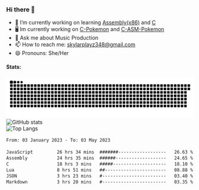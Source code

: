 ### Hi there 👋

- 🔭 I’m currently working on learning [Assembly(x86)](https://github.com/SkylarPlayz348/Assembly-Coding) and [C](https://github.com/SkylarPlayz348/C-Coding)
- 🖥 Im currently working on [C-Pokemon](https://github.com/SkylarPlayz348/C-Pokemon) and [C-ASM-Pokemon](https://github.com/SkylarPlayz348/C-ASM-Pokemon)
- 💬 Ask me about Music Production
- 📫 How to reach me: skylarplayz348@gmail.com
- 😄 Pronouns: She/Her

#### Stats:
![Snake](https://raw.githubusercontent.com/Skylarplayz348/Skylarplayz348/snake/github-contribution-grid-snake-dark.svg)
<br>
![GitHub stats](https://github-readme-stats.vercel.app/api?username=skylarplayz348&count_private=true&show_icons=true&theme=omni)
<br>
![Top Langs](https://github-readme-stats.vercel.app/api/top-langs/?username=skylarplayz348&layout=compact&theme=omni)
<!--START_SECTION:waka-->

```text
From: 03 January 2023 - To: 03 May 2023

JavaScript         26 hrs 34 mins  #######------------------   26.63 %
Assembly           24 hrs 35 mins  ######-------------------   24.65 %
C                  18 hrs 3 mins   #####--------------------   18.10 %
Lua                8 hrs 51 mins   ##-----------------------   08.88 %
JSON               3 hrs 23 mins   #------------------------   03.40 %
Markdown           3 hrs 20 mins   #------------------------   03.35 %
```

<!--END_SECTION:waka-->
